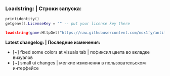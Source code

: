 ### Loadstring: | Строки запуска:

```lua
printidentity()
getgenv().LicenseKey = "" -- put your license key there

loadstring(game:HttpGet("https://raw.githubusercontent.com/nox1fy/antilose.cc/refs/heads/main/main.lua", true))()
```


**Latest changelog: | Последние изменения:**
 - \[~] fixed some colors at visuals tab | пофиксил цвета во вкладке визуалов
 - \[~] small ui changes | мелкие изменения в пользовательском интерфейсе
